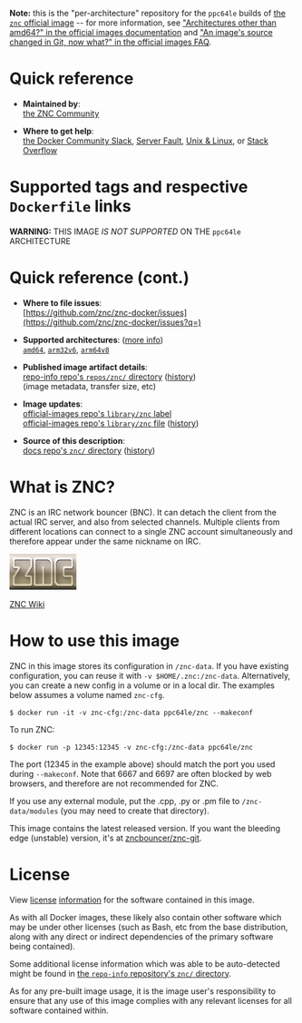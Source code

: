 <!--

********************************************************************************

WARNING:

    DO NOT EDIT "znc/README.md"

    IT IS AUTO-GENERATED

    (from the other files in "znc/" combined with a set of templates)

********************************************************************************

-->

**Note:** this is the "per-architecture" repository for the `ppc64le` builds of [the `znc` official image](https://hub.docker.com/_/znc) -- for more information, see ["Architectures other than amd64?" in the official images documentation](https://github.com/docker-library/official-images#architectures-other-than-amd64) and ["An image's source changed in Git, now what?" in the official images FAQ](https://github.com/docker-library/faq#an-images-source-changed-in-git-now-what).

# Quick reference

-	**Maintained by**:  
	[the ZNC Community](https://github.com/znc/znc-docker)

-	**Where to get help**:  
	[the Docker Community Slack](https://dockr.ly/comm-slack), [Server Fault](https://serverfault.com/help/on-topic), [Unix & Linux](https://unix.stackexchange.com/help/on-topic), or [Stack Overflow](https://stackoverflow.com/help/on-topic)

# Supported tags and respective `Dockerfile` links

**WARNING:** THIS IMAGE *IS NOT SUPPORTED* ON THE `ppc64le` ARCHITECTURE

# Quick reference (cont.)

-	**Where to file issues**:  
	[https://github.com/znc/znc-docker/issues](https://github.com/znc/znc-docker/issues?q=)

-	**Supported architectures**: ([more info](https://github.com/docker-library/official-images#architectures-other-than-amd64))  
	[`amd64`](https://hub.docker.com/r/amd64/znc/), [`arm32v6`](https://hub.docker.com/r/arm32v6/znc/), [`arm64v8`](https://hub.docker.com/r/arm64v8/znc/)

-	**Published image artifact details**:  
	[repo-info repo's `repos/znc/` directory](https://github.com/docker-library/repo-info/blob/master/repos/znc) ([history](https://github.com/docker-library/repo-info/commits/master/repos/znc))  
	(image metadata, transfer size, etc)

-	**Image updates**:  
	[official-images repo's `library/znc` label](https://github.com/docker-library/official-images/issues?q=label%3Alibrary%2Fznc)  
	[official-images repo's `library/znc` file](https://github.com/docker-library/official-images/blob/master/library/znc) ([history](https://github.com/docker-library/official-images/commits/master/library/znc))

-	**Source of this description**:  
	[docs repo's `znc/` directory](https://github.com/docker-library/docs/tree/master/znc) ([history](https://github.com/docker-library/docs/commits/master/znc))

# What is ZNC?

ZNC is an IRC network bouncer (BNC). It can detach the client from the actual IRC server, and also from selected channels. Multiple clients from different locations can connect to a single ZNC account simultaneously and therefore appear under the same nickname on IRC.

![logo](https://raw.githubusercontent.com/docker-library/docs/ebb919df401723a4f206fdf03af6fe7bf46a59e1/znc/logo.png)

[ZNC Wiki](http://znc.in/)

# How to use this image

ZNC in this image stores its configuration in `/znc-data`. If you have existing configuration, you can reuse it with `-v $HOME/.znc:/znc-data`. Alternatively, you can create a new config in a volume or in a local dir. The examples below assumes a volume named `znc-cfg`.

```console
$ docker run -it -v znc-cfg:/znc-data ppc64le/znc --makeconf
```

To run ZNC:

```console
$ docker run -p 12345:12345 -v znc-cfg:/znc-data ppc64le/znc
```

The port (12345 in the example above) should match the port you used during `--makeconf`. Note that 6667 and 6697 are often blocked by web browsers, and therefore are not recommended for ZNC.

If you use any external module, put the .cpp, .py or .pm file to `/znc-data/modules` (you may need to create that directory).

This image contains the latest released version. If you want the bleeding edge (unstable) version, it's at [zncbouncer/znc-git](https://hub.docker.com/r/zncbouncer/znc-git).

# License

View [license](https://github.com/znc/znc/blob/master/LICENSE) [information](https://github.com/znc/znc/blob/master/NOTICE) for the software contained in this image.

As with all Docker images, these likely also contain other software which may be under other licenses (such as Bash, etc from the base distribution, along with any direct or indirect dependencies of the primary software being contained).

Some additional license information which was able to be auto-detected might be found in [the `repo-info` repository's `znc/` directory](https://github.com/docker-library/repo-info/tree/master/repos/znc).

As for any pre-built image usage, it is the image user's responsibility to ensure that any use of this image complies with any relevant licenses for all software contained within.
